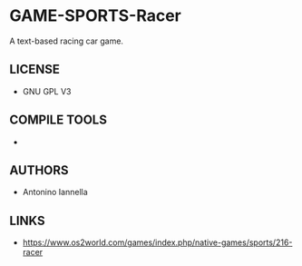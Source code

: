# GAME-SPORTS-Racer
A text-based racing car game.

## LICENSE
* GNU GPL V3

## COMPILE TOOLS
* 
 
## AUTHORS
* Antonino Iannella

## LINKS
* https://www.os2world.com/games/index.php/native-games/sports/216-racer
